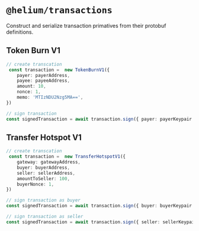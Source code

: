 # `@helium/transactions`

Construct and serialize transaction primatives from their protobuf definitions.

## Token Burn V1
```ts
// create transcation
 const transaction =  new TokenBurnV1({
    payer: payerAddress,
    payee: payeeAddress,
    amount: 10,
    nonce: 1,
    memo: 'MTIzNDU2Nzg5MA==',
})

// sign transaction
const signedTransaction = await transaction.sign({ payer: payerKeypair })
```

## Transfer Hotspot V1
```ts
// create transcation
 const transaction =  new TransferHotspotV1({
    gateway: gatewayAddress,
    buyer: buyerAddress,
    seller: sellerAddress,
    amountToSeller: 100,
    buyerNonce: 1,
})

// sign transaction as buyer
const signedTransaction = await transaction.sign({ buyer: buyerKeypair })

// sign transaction as seller
const signedTransaction = await transaction.sign({ seller: sellerKeypair })
```
